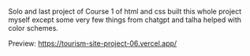 Solo and last project of Course 1 of html and css built this whole project myself except some very few things from chatgpt and talha helped with color schemes.

Preview:
https://tourism-site-project-06.vercel.app/
